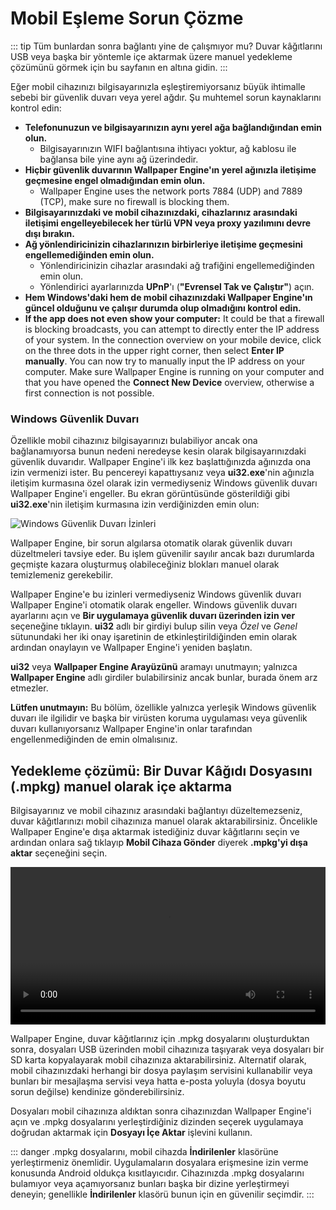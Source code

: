 # Mobil Eşleme Sorun Çözme

::: tip Tüm bunlardan sonra bağlantı yine de çalışmıyor mu? Duvar kâğıtlarını USB veya başka bir yöntemle içe aktarmak üzere manuel yedekleme çözümünü görmek için bu sayfanın en altına gidin.
:::

Eğer mobil cihazınızı bilgisayarınızla eşleştiremiyorsanız büyük ihtimalle sebebi bir güvenlik duvarı veya yerel ağdır. Şu muhtemel sorun kaynaklarını kontrol edin:

* **Telefonunuzun ve bilgisayarınızın aynı yerel ağa bağlandığından emin olun.**
  * Bilgisayarınızın WIFI bağlantısına ihtiyacı yoktur, ağ kablosu ile bağlansa bile yine aynı ağ üzerindedir.
* **Hiçbir güvenlik duvarının Wallpaper Engine'ın yerel ağınızla iletişime geçmesine engel olmadığından emin olun.**
  * Wallpaper Engine uses the network ports 7884 (UDP) and 7889 (TCP), make sure no firewall is blocking them.
* **Bilgisayarınızdaki ve mobil cihazınızdaki, cihazlarınız arasındaki iletişimi engelleyebilecek her türlü VPN veya proxy yazılımını devre dışı bırakın.**
* **Ağ yönlendiricinizin cihazlarınızın birbirleriye iletişime geçmesini engellemediğinden emin olun.**
    * Yönlendiricinizin cihazlar arasındaki ağ trafiğini engellemediğinden emin olun.
    * Yönlendirici ayarlarınızda **UPnP**'ı (**"Evrensel Tak ve Çalıştır"**) açın.
* **Hem Windows'daki hem de mobil cihazınızdaki Wallpaper Engine'ın güncel olduğunu ve çalışır durumda olup olmadığını kontrol edin.**
* **If the app does not even show your computer:** It could be that a firewall is blocking broadcasts, you can attempt to directly enter the IP address of your system. In the connection overview on your mobile device, click on the three dots in the upper right corner, then select **Enter IP manually**. You can now try to manually input the IP address on your computer. Make sure Wallpaper Engine is running on your computer and that you have opened the **Connect New Device** overview, otherwise a first connection is not possible.

### Windows Güvenlik Duvarı

Özellikle mobil cihazınız bilgisayarınızı bulabiliyor ancak ona bağlanamıyorsa bunun nedeni neredeyse kesin olarak bilgisayarınızdaki güvenlik duvarıdır. Wallpaper Engine'i ilk kez başlattığınızda ağınızda ona izin vermenizi ister. Bu pencereyi kapattıysanız veya **ui32.exe**'nin ağınızla iletişim kurmasına özel olarak izin vermediyseniz Windows güvenlik duvarı Wallpaper Engine'i engeller. Bu ekran görüntüsünde gösterildiği gibi **ui32.exe**'nin iletişim kurmasına izin verdiğinizden emin olun:

![Windows Güvenlik Duvarı İzinleri](/img/faq/windows_defender.png)

Wallpaper Engine, bir sorun algılarsa otomatik olarak güvenlik duvarı düzeltmeleri tavsiye eder. Bu işlem güvenilir sayılır ancak bazı durumlarda geçmişte kazara oluşturmuş olabileceğiniz blokları manuel olarak temizlemeniz gerekebilir.

Wallpaper Engine'e bu izinleri vermediyseniz Windows güvenlik duvarı Wallpaper Engine'i otomatik olarak engeller. Windows güvenlik duvarı ayarlarını açın ve **Bir uygulamaya güvenlik duvarı üzerinden izin ver** seçeneğine tıklayın. **ui32** adlı bir girdiyi bulup silin veya *Özel* ve *Genel* sütunundaki her iki onay işaretinin de etkinleştirildiğinden emin olarak ardından onaylayın ve Wallpaper Engine'i yeniden başlatın.

**ui32** veya **Wallpaper Engine Arayüzünü** aramayı unutmayın; yalnızca **Wallpaper Engine** adlı girdiler bulabilirsiniz ancak bunlar, burada önem arz etmezler.

**Lütfen unutmayın:** Bu bölüm, özellikle yalnızca yerleşik Windows güvenlik duvarı ile ilgilidir ve başka bir virüsten koruma uygulaması veya güvenlik duvarı kullanıyorsanız Wallpaper Engine'in onlar tarafından engellenmediğinden de emin olmalısınız.

## Yedekleme çözümü: Bir Duvar Kâğıdı Dosyasını (.mpkg) manuel olarak içe aktarma

Bilgisayarınız ve mobil cihazınız arasındaki bağlantıyı düzeltemezseniz, duvar kâğıtlarınızı mobil cihazınıza manuel olarak aktarabilirsiniz. Öncelikle Wallpaper Engine'e dışa aktarmak istediğiniz duvar kâğıtlarını seçin ve ardından onlara sağ tıklayıp **Mobil Cihaza Gönder** diyerek **.mpkg'yi dışa aktar** seçeneğini seçin.

<video width="100%" controls autoplay loop>
  <source src="/videos/mobile_export.mp4" type="video/mp4">
  Tarayıcınız video etiketini desteklemiyor.
</video>

Wallpaper Engine, duvar kâğıtlarınız için .mpkg dosyalarını oluşturduktan sonra, dosyaları USB üzerinden mobil cihazınıza taşıyarak veya dosyaları bir SD karta kopyalayarak mobil cihazınıza aktarabilirsiniz. Alternatif olarak, mobil cihazınızdaki herhangi bir dosya paylaşım servisini kullanabilir veya bunları bir mesajlaşma servisi veya hatta e-posta yoluyla (dosya boyutu sorun değilse) kendinize gönderebilirsiniz.

Dosyaları mobil cihazınıza aldıktan sonra cihazınızdan Wallpaper Engine'i açın ve .mpkg dosyalarını yerleştirdiğiniz dizinden seçerek uygulamaya doğrudan aktarmak için **Dosyayı İçe Aktar** işlevini kullanın.

::: danger
.mpkg dosyalarını, mobil cihazda **İndirilenler** klasörüne yerleştirmeniz önemlidir. Uygulamaların dosyalara erişmesine izin verme konusunda Android oldukça kısıtlayıcıdır. Cihazınızda .mpkg dosyalarını bulamıyor veya açamıyorsanız bunları başka bir dizine yerleştirmeyi deneyin; genellikle **İndirilenler** klasörü bunun için en güvenilir seçimdir.
:::